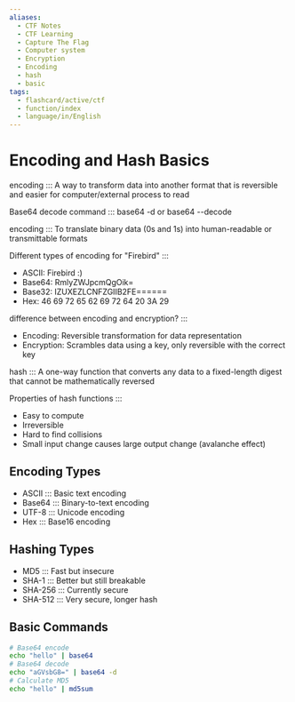```yaml
---
aliases:
  - CTF Notes
  - CTF Learning
  - Capture The Flag
  - Computer system
  - Encryption
  - Encoding 
  - hash
  - basic
tags:
  - flashcard/active/ctf
  - function/index
  - language/in/English
---
```


# Encoding and Hash Basics

encoding ::: A way to transform data into another format that is reversible and easier for computer/external process to read

Base64 decode command ::: base64 -d or base64 --decode

encoding ::: To translate binary data (0s and 1s) into human-readable or transmittable formats

Different types of encoding for "Firebird" :::
- ASCII: Firebird :)
- Base64: RmlyZWJpcmQgOik=
- Base32: IZUXEZLCNFZGIIB2FE======
- Hex: 46 69 72 65 62 69 72 64 20 3A 29

difference between encoding and encryption? :::
- Encoding: Reversible transformation for data representation
- Encryption: Scrambles data using a key, only reversible with the correct key

hash ::: A one-way function that converts any data to a fixed-length digest that cannot be mathematically reversed

Properties of hash functions :::
- Easy to compute
- Irreversible
- Hard to find collisions
- Small input change causes large output change (avalanche effect)


## Encoding Types
- ASCII ::: Basic text encoding
- Base64 ::: Binary-to-text encoding
- UTF-8 ::: Unicode encoding
- Hex ::: Base16 encoding

## Hashing Types
- MD5 ::: Fast but insecure
- SHA-1 ::: Better but still breakable
- SHA-256 ::: Currently secure
- SHA-512 ::: Very secure, longer hash

## Basic Commands
```bash
# Base64 encode
echo "hello" | base64
# Base64 decode
echo "aGVsbG8=" | base64 -d
# Calculate MD5
echo "hello" | md5sum
```